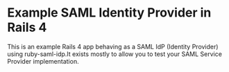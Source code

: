 # Example SAML Identity Provider in Rails 4
This is an example Rails 4 app behaving as a SAML IdP (Identity Provider) using ruby-saml-idp.It exists mostly to allow you to test your SAML Service Provider implementation.
